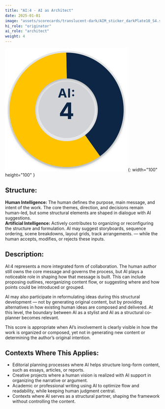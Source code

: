 ```yaml
---
title: "AI:4 - AI as Architect"
date: 2025-01-01
image: "assets/scorecards/translucent-dark/AIM_sticker_darkPlate10_S4.svg"
hi_role: "originator"
ai_role: "architect"
weight: 4
---
```


![AI Score 4](/assets/scorecards/translucent-dark/AIM_sticker_darkPlate10_S4.svg){: width="100" height="100" }

## Structure:
**Human Intelligence:** The human defines the purpose, main message, and intent of the work. The core themes, direction, and decisions remain human-led, but some structural elements are shaped in dialogue with AI suggestions.\
**Artificial Intelligence:** Actively contributes to organizing or reconfiguring the structure and formulation. AI may suggest storyboards, sequence ordering, scene breakdowns, layout grids, track arrangements. — while the human accepts, modifies, or rejects these inputs.

## Description:
AI:4 represents a more integrated form of collaboration. The human author still owns the core message and governs the process, but AI plays a noticeable role in shaping how that message is built. This can include proposing outlines, reorganizing content flow, or suggesting where and how points could be introduced or grouped.

AI may also participate in reformulating ideas during this structural development — not by generating original content, but by providing alternatives in how existing human ideas are composed and delivered. At this level, the boundary between AI as a stylist and AI as a structural co-planner becomes relevant.

This score is appropriate when AI’s involvement is clearly visible in how the work is organized or composed, yet not in generating new content or determining the author’s original intention.

## Contexts Where This Applies:
- Editorial planning processes where AI helps structure long-form content, such as essays, articles, or reports.
- Creative projects where a human vision is realized with AI support in organizing the narrative or argument.
- Academic or professional writing using AI to optimize flow and readability, while keeping human judgment central.
- Contexts where AI serves as a structural partner, shaping the framework without controlling the content.
